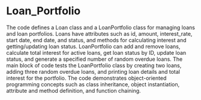 # Loan_Portfolio
The code defines a Loan class and a LoanPortfolio class for managing loans and loan portfolios.
Loans have attributes such as id, amount, interest_rate, start date, end date, and status, and methods for calculating interest and getting/updating loan status.
LoanPortfolio can add and remove loans, calculate total interest for active loans, get loan status by ID, update loan status, and generate a specified number of random overdue loans.
The main block of code tests the LoanPortfolio class by creating two loans, adding three random overdue loans, and printing loan details and total interest for the portfolio.
The code demonstrates object-oriented programming concepts such as class inheritance, object instantiation, attribute and method definition, and function chaining.
